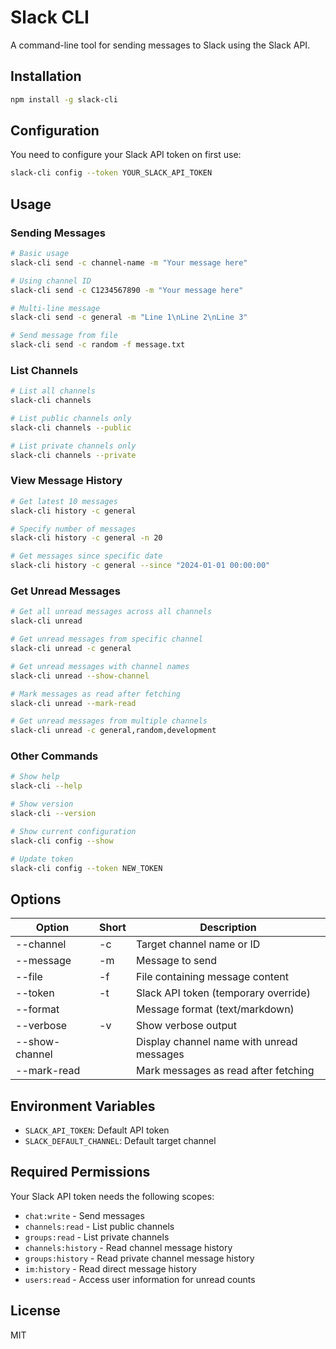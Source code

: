 # Slack CLI

A command-line tool for sending messages to Slack using the Slack API.

## Installation

```bash
npm install -g slack-cli
```

## Configuration

You need to configure your Slack API token on first use:

```bash
slack-cli config --token YOUR_SLACK_API_TOKEN
```

## Usage

### Sending Messages

```bash
# Basic usage
slack-cli send -c channel-name -m "Your message here"

# Using channel ID
slack-cli send -c C1234567890 -m "Your message here"

# Multi-line message
slack-cli send -c general -m "Line 1\nLine 2\nLine 3"

# Send message from file
slack-cli send -c random -f message.txt
```

### List Channels

```bash
# List all channels
slack-cli channels

# List public channels only
slack-cli channels --public

# List private channels only
slack-cli channels --private
```

### View Message History

```bash
# Get latest 10 messages
slack-cli history -c general

# Specify number of messages
slack-cli history -c general -n 20

# Get messages since specific date
slack-cli history -c general --since "2024-01-01 00:00:00"
```

### Get Unread Messages

```bash
# Get all unread messages across all channels
slack-cli unread

# Get unread messages from specific channel
slack-cli unread -c general

# Get unread messages with channel names
slack-cli unread --show-channel

# Mark messages as read after fetching
slack-cli unread --mark-read

# Get unread messages from multiple channels
slack-cli unread -c general,random,development
```

### Other Commands

```bash
# Show help
slack-cli --help

# Show version
slack-cli --version

# Show current configuration
slack-cli config --show

# Update token
slack-cli config --token NEW_TOKEN
```

## Options

| Option | Short | Description |
|--------|-------|-------------|
| --channel | -c | Target channel name or ID |
| --message | -m | Message to send |
| --file | -f | File containing message content |
| --token | -t | Slack API token (temporary override) |
| --format | | Message format (text/markdown) |
| --verbose | -v | Show verbose output |
| --show-channel | | Display channel name with unread messages |
| --mark-read | | Mark messages as read after fetching |

## Environment Variables

- `SLACK_API_TOKEN`: Default API token
- `SLACK_DEFAULT_CHANNEL`: Default target channel

## Required Permissions

Your Slack API token needs the following scopes:

- `chat:write` - Send messages
- `channels:read` - List public channels
- `groups:read` - List private channels
- `channels:history` - Read channel message history
- `groups:history` - Read private channel message history
- `im:history` - Read direct message history
- `users:read` - Access user information for unread counts

## License

MIT